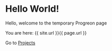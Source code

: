 # Hello World!
Hello, welcome to the temporary Progreon page

You are here: {{ site.url }}{{ page.url }}

Go to [Projects](projects/)